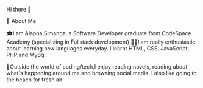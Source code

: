 



Hi there 👋

🚀 About Me 

🎓I am Alapha Simanga, a Software Developer graduate from CodeSpace Academy (specializing in Fullstack development)
👩‍💻I am really enthusiastic about learning new languages everyday. I learnt HTML, CSS, JavaScript, PHP and MySql.

🌠Outside the world of coding/tech,I enjoy reading novels, reading about what's happening around me and browsing social media.
  I also like going to the beach for fresh air. 
